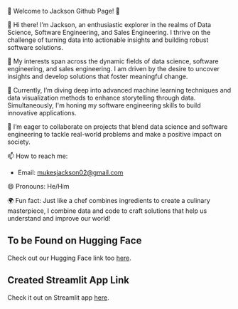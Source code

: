 🌟 Welcome to Jackson Github Page! 🌟

👋 Hi there! I’m Jackson, an enthusiastic explorer in the realms of Data Science, Software Engineering, and Sales Engineering. I thrive on the challenge of turning data into actionable insights and building robust software solutions.

👀 My interests span across the dynamic fields of data science, software engineering, and sales engineering. I am driven by the desire to uncover insights and develop solutions that foster meaningful change.

🌱 Currently, I’m diving deep into advanced machine learning techniques and data visualization methods to enhance storytelling through data. Simultaneously, I'm honing my software engineering skills to build innovative applications.

💞️ I’m eager to collaborate on projects that blend data science and software engineering to tackle real-world problems and make a positive impact on society.

📫 How to reach me:

   - Email: mukesjackson02@gmail.com

😄 Pronouns: He/Him

🌍 Fun fact: Just like a chef combines ingredients to create a culinary masterpiece, I combine data and code to craft solutions that help us understand and improve our world!


## To be Found on Hugging Face
Check out our Hugging Face link too [here](https://huggingface.co/spaces/JacksonMu/FIFA-World-Cup-2022-Data-Analysis).



## Created Streamlit App Link
Check it out on Streamlit app [here](https://aaaaapy-k3wmklu2vavbzh6ksdfbgh.streamlit.app/).




